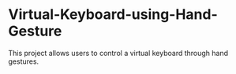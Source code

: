 # Virtual-Keyboard-using-Hand-Gesture
This project allows users to control a virtual keyboard through hand gestures. 
